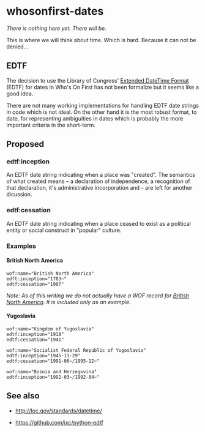 # whosonfirst-dates

_There is nothing here yet. There will be._

This is where we will think about time. Which is hard. Because it can not be denied...

## EDTF

The decision to use the Library of Congress' [Extended DateTime Format](http://loc.gov/standards/datetime/) (EDTF)
for dates in Who's On First has not been formalize but it seems like a good
idea.

There are not many working implementations for handling EDTF date strings in
code which is not ideal. On the other hand it is the most robust format, to
date, for representing ambiguities in dates which is probably the more important
criteria in the short-term.

## Proposed

### edtf:inception

An EDTF date string indicating when a place was "created". The semantics of what created means – a declaration
of independence, a recognition of that declaration, it's administrative
incorporation and – are left for another dicussion.

### edtf:cessation

An EDTF date string indicating when a place ceased to exist as a political
entity or social construct in "popular" culture.

### Examples

#### British North America

```
wof:name="British North America"
edft:inception="1783~"
edtf:cessation="1907"
```

_Note: As of this writing we do not actually have a WOF record for [British
North America](https://en.wikipedia.org/wiki/British_North_America). It is included only as an example._

#### Yugoslavia

```
wof:name="Kingdom of Yugoslavia"
edtf:inception="1918"
edtf:cessation="1941"
```

```
wof:name="Socialist Federal Republic of Yugoslavia"
edtf:inception="1945-11-29"
edtf:cessation="1991-06~/1995-12~"
```

```
wof:name="Bosnia and Herzegovina"
edtf:inception="1992-03~/1992-04~"
```

## See also

* http://loc.gov/standards/datetime/

* https://github.com/ixc/python-edtf
